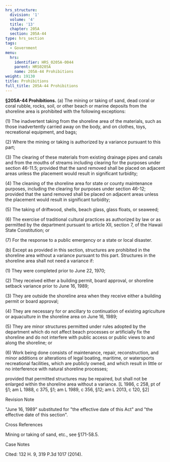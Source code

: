 ```yaml
---
hrs_structure:
  division: '1'
  volume: '4'
  title: '13'
  chapter: 205A
  section: 205A-44
type: hrs_section
tags:
  - Government
menu:
  hrs:
    identifier: HRS_0205A-0044
    parent: HRS0205A
    name: 205A-44 Prohibitions
weight: 19130
title: Prohibitions
full_title: 205A-44 Prohibitions
---
```

**§205A-44 Prohibitions.** (a) The mining or taking of sand, dead coral or coral rubble, rocks, soil, or other beach or marine deposits from the shoreline area is prohibited with the following exceptions:

(1) The inadvertent taking from the shoreline area of the materials, such as those inadvertently carried away on the body, and on clothes, toys, recreational equipment, and bags;

(2) Where the mining or taking is authorized by a variance pursuant to this part;

(3) The clearing of these materials from existing drainage pipes and canals and from the mouths of streams including clearing for the purposes under section 46-11.5; provided that the sand removed shall be placed on adjacent areas unless the placement would result in significant turbidity;

(4) The cleaning of the shoreline area for state or county maintenance purposes, including the clearing for purposes under section 46-12; provided that the sand removed shall be placed on adjacent areas unless the placement would result in significant turbidity;

(5) The taking of driftwood, shells, beach glass, glass floats, or seaweed;

(6) The exercise of traditional cultural practices as authorized by law or as permitted by the department pursuant to article XII, section 7, of the Hawaii State Constitution; or

(7) For the response to a public emergency or a state or local disaster.

(b) Except as provided in this section, structures are prohibited in the shoreline area without a variance pursuant to this part. Structures in the shoreline area shall not need a variance if:

(1) They were completed prior to June 22, 1970;

(2) They received either a building permit, board approval, or shoreline setback variance prior to June 16, 1989;

(3) They are outside the shoreline area when they receive either a building permit or board approval;

(4) They are necessary for or ancillary to continuation of existing agriculture or aquaculture in the shoreline area on June 16, 1989;

(5) They are minor structures permitted under rules adopted by the department which do not affect beach processes or artificially fix the shoreline and do not interfere with public access or public views to and along the shoreline; or

(6) Work being done consists of maintenance, repair, reconstruction, and minor additions or alterations of legal boating, maritime, or watersports recreational facilities, which are publicly owned, and which result in little or no interference with natural shoreline processes;

provided that permitted structures may be repaired, but shall not be enlarged within the shoreline area without a variance. [L 1986, c 258, pt of §1; am L 1988, c 375, §1; am L 1989, c 356, §12; am L 2013, c 120, §2]

Revision Note

"June 16, 1989" substituted for "the effective date of this Act" and "the effective date of this section".

Cross References

Mining or taking of sand, etc., see §171-58.5.

Case Notes

Cited: 132 H. 9, 319 P.3d 1017 (2014).